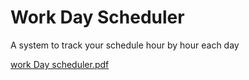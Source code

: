 # Work Day Scheduler 
A system to track your schedule hour by hour each day


[work Day scheduler.pdf](https://github.com/Chris-t-b/event-calendar/files/6388299/work.Day.scheduler.pdf)

